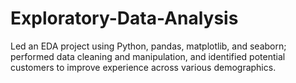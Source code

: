 # Exploratory-Data-Analysis
Led an EDA project using Python, pandas, matplotlib, and seaborn; performed data cleaning and manipulation, and identified potential customers to improve experience across various demographics.

